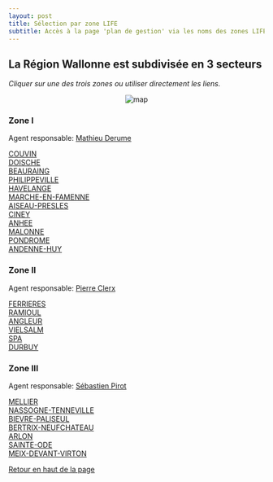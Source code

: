 ```yaml
---
layout: post
title: Sélection par zone LIFE
subtitle: Accès à la page 'plan de gestion' via les noms des zones LIFE
---
```


## La Région Wallonne est subdivisée en 3 secteurs  

*Cliquer sur une des trois zones ou utiliser directement les liens.*  

<p align="center">
    <img src="http://lifeeliaeu.github.io/img/Repartition_Equipes_RW.jpg" alt="map" usemap="#Map" />
    <map name="Map" id="Map">
    <area alt="" title="" href="#zone-i" shape="poly" coords="25,75,419,66,557,99,590,176,607,246,606,322,576,340,536,407,442,406,375,432,287,439,244,404,244,307,158,287,122,223,32,200,13,91" />
    <area alt="" title="" href="#zone-ii" shape="poly" coords="560,98,668,55,761,77,845,142,864,238,868,285,822,332,759,342,724,381,609,322,607,248,594,176" />
    <area alt="" title="" href="#zone-iii" shape="poly" coords="703,452,752,539,709,599,620,609,450,501,445,407,540,407,578,342,609,326,727,384" />
    </map>
</p>


### Zone I
Agent responsable: [Mathieu Derume](mailto:mathieu.derume@gmail.com)

[COUVIN](http://lifeelia.github.io/Couvin_2018_04_27/Chapeau_Couvin.html "Ouvre l'interface cartographique du plan de gestion")  
[DOISCHE](http://lifeelia.github.io/Doische_2018_04_28/Chapeau_Doische.html "Ouvre l'interface cartographique du plan de gestion")  
[BEAURAING](http://lifeelia.github.io/Beauraing_2018_04_27/Chapeau_Beauraing.html "Ouvre l'interface cartographique du plan de gestion")  
[PHILIPPEVILLE](http://lifeelia.github.io/Philippeville_2018_05_08/Chapeau_Philippeville.html "Ouvre l'interface cartographique du plan de gestion")  
[HAVELANGE](http://lifeelia.github.io/Havelange_2018_05_08/Chapeau_Havelange.html "Ouvre l'interface cartographique du plan de gestion")  
[MARCHE-EN-FAMENNE](http://lifeelia.github.io/Marche-en-Famenne_2018_05_05/Chapeau_Marche-en-Famenne.html "Ouvre l'interface cartographique du plan de gestion")  
[AISEAU-PRESLES](http://lifeelia.github.io/Aiseau-Presles_2018_05_08/Chapeau_Aiseau-Presles.html "Ouvre l'interface cartographique du plan de gestion")  
[CINEY](http://lifeelia.github.io/Ciney_2018_05_08/Chapeau_Ciney.html "Ouvre l'interface cartographique du plan de gestion")  
[ANHEE](http://lifeelia.github.io/Anhée_2018_04_25/Chapeau_Anhée.html "Ouvre l'interface cartographique du plan de gestion")  
[MALONNE](http://lifeelia.github.io/Malonne_2018_05_08/Chapeau_Malonne.html "Ouvre l'interface cartographique du plan de gestion")  
[PONDROME](http://lifeelia.github.io/Pondrome_2018_05_08/Chapeau_Pondrome.html "Ouvre l'interface cartographique du plan de gestion")  
[ANDENNE-HUY](http://lifeelia.github.io/Andenne-Huy_2018_05_08/Chapeau_Durbuy.html "Ouvre l'interface cartographique du plan de gestion")  

### Zone II
Agent responsable: [Pierre Clerx](mailto:clerx.pierre@gmail.com)

[FERRIERES](http://lifeelia.github.io/Ferrières_2018_05_08/Chapeau_Ferrières.html "Ouvre l'interface cartographique du plan de gestion")  
[RAMIOUL](http://lifeelia.github.io/Ramioul_2018_05_08/Chapeau_Ramioul.html "Ouvre l'interface cartographique du plan de gestion")  
[ANGLEUR](http://lifeelia.github.io/Angleur_2018_04_28/Chapeau_Angleur.html "Ouvre l'interface cartographique du plan de gestion")  
[VIELSALM](http://lifeelia.github.io/Vielsalm_2016_12_25/Chapeau_Vielsalm.html "Ouvre l'interface cartographique du plan de gestion")  
[SPA](http://lifeelia.github.io/Spa_2017_02_07/Chapeau_Spa.html "Ouvre l'interface cartographique du plan de gestion")  
[DURBUY](http://lifeelia.github.io/Durbuy_2018_05_08/Chapeau_Durbuy.html "Ouvre l'interface cartographique du plan de gestion")  

### Zone III
Agent responsable: [Sébastien Pirot](mailto:pirot.sebastien@gmail.com)

[MELLIER](http://lifeelia.github.io/Mellier_2018_04_28/Chapeau_Mellier.html "Ouvre l'interface cartographique du plan de gestion")  
[NASSOGNE-TENNEVILLE](http://lifeelia.github.io/Nassogne-Tenneville_2018_05_05/Chapeau_Nassogne-Tenneville.html "Ouvre l'interface cartographique du plan de gestion")  
[BIEVRE-PALISEUL](http://lifeelia.github.io/Bièvre-Paliseul_2018_05_05/Chapeau_Bièvre-Paliseul.html "Ouvre l'interface cartographique du plan de gestion")  
[BERTRIX-NEUFCHATEAU](http://lifeelia.github.io/Bertrix-Neufchâteau_2016_12_22/Chapeau_Bertrix-Neufchâteau.html "Ouvre l'interface cartographique du plan de gestion")  
[ARLON](http://lifeelia.github.io/Arlon_2016_12_23/Chapeau_Arlon.html "Ouvre l'interface cartographique du plan de gestion")  
[SAINTE-ODE](http://lifeelia.github.io/Sainte-Ode_2018_04_28/Chapeau_Sainte-Ode.html "Ouvre l'interface cartographique du plan de gestion")  
[MEIX-DEVANT-VIRTON](http://lifeelia.github.io/Meix-devant-Virton_2018_05_05/Chapeau_Bièvre-Paliseul.html "Ouvre l'interface cartographique du plan de gestion")  


[Retour en haut de la page](#la-région-wallonne-est-subdivisée-en-3-secteurs)  

